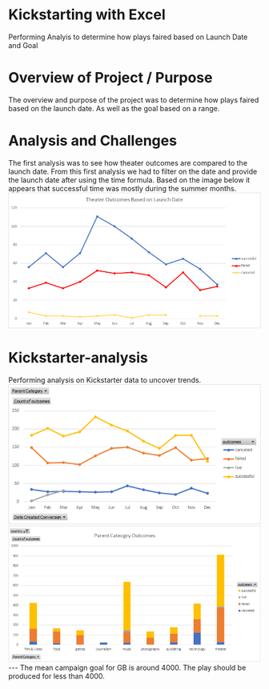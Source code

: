 # Kickstarting with Excel
Performing Analyis to determine how plays faired based on Launch Date and Goal 
# Overview of Project / Purpose
The overview and purpose of the project was to determine how plays faired based on the launch date. As well as the goal based on a range. 
# Analysis and Challenges
The first analysis was to see how theater outcomes are compared to the launch date. From this first analysis we had to filter on the date and provide the launch date after using the time formula. Based on the image below it appears that successful time was mostly during the summer months. 
![this is an image](https://github.com/Jake-King27/Kickstarter-analysis/blob/main/Resources/Theater_Outcomes_vs_Launch.png)
# Kickstarter-analysis
Performing analysis on Kickstarter data to uncover trends. 
![this is an image](https://github.com/Jake-King27/Kickstarter-analysis/blob/main/Outcomes%20Based%20on%20Launch%20Date.png?raw=true)
![this ia an image](https://github.com/Jake-King27/Kickstarter-analysis/blob/main/Parent%20Category%20Outcomes.png?raw=true)
--- The mean campaign goal for GB is around 4000. The play should be produced for less than 4000. 
